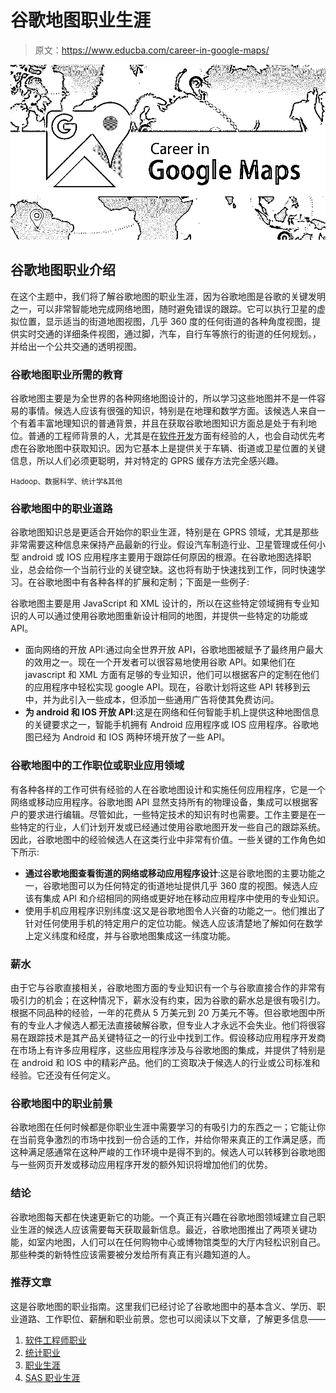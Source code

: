 # 谷歌地图职业生涯

> 原文：<https://www.educba.com/career-in-google-maps/>

![career-in-google-maps](img/7ae9d4c6dd6848f75887a9352cd6cf49.png)



## 谷歌地图职业介绍

在这个主题中，我们将了解谷歌地图的职业生涯，因为谷歌地图是谷歌的关键发明之一，可以非常智能地完成网络地图，随时避免错误的跟踪。它可以执行卫星的虚拟位置，显示适当的街道地图视图，几乎 360 度的任何街道的各种角度视图，提供实时交通的详细条件视图，通过脚，汽车，自行车等旅行的街道的任何规划。，并给出一个公共交通的透明视图。

### 谷歌地图职业所需的教育

谷歌地图主要是为全世界的各种网络地图设计的，所以学习这些地图并不是一件容易的事情。候选人应该有很强的知识，特别是在地理和数学方面。该候选人来自一个有着丰富地理知识的普通背景，并且在获取谷歌地图知识方面总是处于有利地位。普通的工程师背景的人，尤其是在[软件开发](https://www.educba.com/what-is-software-development/)方面有经验的人，也会自动优先考虑在谷歌地图中获取知识。因为它基本上是提供关于车辆、街道或卫星位置的关键信息，所以人们必须更聪明，并对特定的 GPRS 缓存方法完全感兴趣。

<small>Hadoop、数据科学、统计学&其他</small>

### 谷歌地图中的职业道路

谷歌地图知识总是更适合开始你的职业生涯，特别是在 GPRS 领域，尤其是那些非常需要这种信息来保持产品最新的行业。假设汽车制造行业、卫星管理或任何小型 android 或 IOS 应用程序主要用于跟踪任何原因的根源。在谷歌地图选择职业，总会给你一个当前行业的关键空缺。这也将有助于快速找到工作，同时快速学习。在谷歌地图中有各种各样的扩展和定制；下面是一些例子:

谷歌地图主要是用 JavaScript 和 XML 设计的，所以在这些特定领域拥有专业知识的人可以通过使用谷歌地图重新设计相同的地图，并提供一些特定的功能或 API。

*   面向网络的开放 API:通过向全世界开放 API，谷歌地图被赋予了最终用户最大的效用之一。现在一个开发者可以很容易地使用谷歌 API。如果他们在 javascript 和 XML 方面有足够的专业知识，他们可以根据客户的定制在他们的应用程序中轻松实现 google API。现在，谷歌计划将这些 API 转移到云中，并为此引入一些成本，但添加一些通用广告将使其免费访问。
*   **为 android 和 IOS 开放 API**:这是在网络和任何智能手机上提供这种地图信息的关键要求之一，智能手机拥有 Android 应用程序或 IOS 应用程序。谷歌地图已经为 Android 和 IOS 两种环境开放了一些 API。

### 谷歌地图中的工作职位或职业应用领域

有各种各样的工作可供有经验的人在谷歌地图设计和实施任何应用程序，它是一个网络或移动应用程序。谷歌地图 API 显然支持所有的物理设备，集成可以根据客户的要求进行编辑。尽管如此，一些特定技术的知识有时也需要。工作主要是在一些特定的行业，人们计划开发或已经通过使用谷歌地图开发一些自己的跟踪系统。因此，谷歌地图中的经验候选人在这类行业中非常有价值。一些关键的工作角色如下所示:

*   **通过谷歌地图查看街道的网络或移动应用程序设计**:这是谷歌地图的主要功能之一，谷歌地图可以为任何特定的街道地址提供几乎 360 度的视图。候选人应该有集成 API 和介绍相同的网络或更好地在移动应用程序中使用的专业知识。
*   使用手机应用程序识别纬度:这又是谷歌地图令人兴奋的功能之一。他们推出了针对任何使用手机的特定用户的定位功能。候选人应该清楚地了解如何在数学上定义纬度和经度，并与谷歌地图集成这一纬度功能。

### 薪水

由于它与谷歌直接相关，谷歌地图方面的专业知识有一个与谷歌直接合作的非常有吸引力的机会；在这种情况下，薪水没有约束，因为谷歌的薪水总是很有吸引力。根据不同品种的经验，一年的花费从 5 万美元到 20 万美元不等。但谷歌地图中所有的专业人才候选人都无法直接破解谷歌，但专业人才永远不会失业。他们将很容易在跟踪技术是其产品关键特征之一的行业中找到工作。假设移动应用程序开发商在市场上有许多应用程序，这些应用程序涉及与谷歌地图的集成，并提供了特别是在 android 和 IOS 中的精彩产品。他们的工资取决于候选人的行业或公司标准和经验。它还没有任何定义。

### 谷歌地图中的职业前景

谷歌地图在任何时候都是你职业生涯中需要学习的有吸引力的东西之一；它能让你在当前竞争激烈的市场中找到一份合适的工作，并给你带来真正的工作满足感，而这种满足感通常在这种严峻的工作环境中是得不到的。候选人可以转移到谷歌地图与一些网页开发或移动应用程序开发的额外知识将增加他们的优势。

### 结论

谷歌地图每天都在快速更新它的功能。一个真正有兴趣在谷歌地图领域建立自己职业生涯的候选人应该需要每天获取最新信息。最近，谷歌地图推出了两项关键功能，如室内地图，人们可以在任何购物中心或博物馆类型的大厅内轻松识别自己。那些种类的新特性应该需要被分发给所有真正有兴趣知道的人。

### 推荐文章

这是谷歌地图的职业指南。这里我们已经讨论了谷歌地图中的基本含义、学历、职业道路、工作职位、薪酬和职业前景。您也可以阅读以下文章，了解更多信息——

1.  [软件工程师职业](https://www.educba.com/careers-as-a-software-engineer/)
2.  [统计职业](https://www.educba.com/careers-in-statistics/)
3.  [职业生涯](https://www.educba.com/career-in-angularjs/)
4.  [SAS 职业生涯](https://www.educba.com/career-in-sas/)





